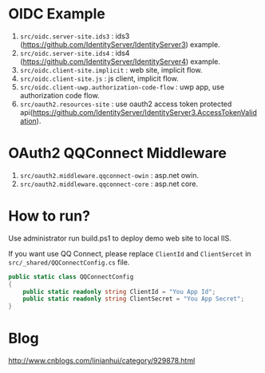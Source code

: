 # OIDC Example
1. `src/oidc.server-site.ids3` : ids3 (https://github.com/IdentityServer/IdentityServer3) example.
1. `src/oidc.server-site.ids4` : ids4 (https://github.com/IdentityServer/IdentityServer4) example.
1. `src/oidc.client-site.implicit` : web site, implicit flow.
1. `src/oidc.client-site.js` : js client, implicit flow.
1. `src/oidc.client-uwp.authorization-code-flow` : uwp app, use authorization code flow.
1. `src/oauth2.resources-site` : use oauth2 access token protected api(https://github.com/IdentityServer/IdentityServer3.AccessTokenValidation).

# OAuth2 QQConnect Middleware
1. `src/oauth2.middleware.qqconnect-owin` : asp.net owin.
1. `src/oauth2.middleware.qqconnect-core` : asp.net core.

# How to run?
Use administrator run build.ps1 to deploy demo web site to local IIS. 

If you want use QQ Connect, please replace `ClientId` and `ClientSercet` in `src/_shared/QQConnectConfig.cs` file.
``` csharp
public static class QQConnectConfig
{
    public static readonly string ClientId = "You App Id";
    public static readonly string ClientSecret = "You App Secret";
}
```
# Blog
http://www.cnblogs.com/linianhui/category/929878.html
